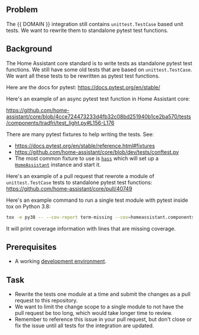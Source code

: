 ## Problem

The {{ DOMAIN }} integration still contains `unittest.TestCase` based unit tests. We want to rewrite them to standalone pytest test functions.

## Background

The Home Assistant core standard is to write tests as standalone pytest test functions. We still have some old tests that are based on `unittest.TestCase`. We want all these tests to be rewritten as pytest test functions.

Here are the docs for pytest: https://docs.pytest.org/en/stable/

Here's an example of an async pytest test function in Home Assistant core:

https://github.com/home-assistant/core/blob/4cce724473233d4fb32c08bd251940b1ce2ba570/tests/components/tradfri/test_light.py#L156-L176

There are many pytest fixtures to help writing the tests. See:

- https://docs.pytest.org/en/stable/reference.html#fixtures
- https://github.com/home-assistant/core/blob/dev/tests/conftest.py
- The most common fixture to use is [`hass`](https://github.com/home-assistant/core/blob/4cce724473233d4fb32c08bd251940b1ce2ba570/tests/conftest.py#L107) which will set up a [`HomeAssistant`](https://github.com/home-assistant/core/blob/4cce724473233d4fb32c08bd251940b1ce2ba570/homeassistant/core.py#L166) instance and start it.

Here's an example of a pull request that rewrote a module of `unittest.TestCase` tests to standalone pytest test functions:
https://github.com/home-assistant/core/pull/40749

Here's an example command to run a single test module with pytest inside tox on Python 3.8:

```sh
tox -e py38 -- --cov-report term-missing --cov=homeassistant.components.command_line.switch tests/components/command_line/test_switch.py
```

It will print coverage information with lines that are missing coverage.

## Prerequisites

- A working [development environment](https://developers.home-assistant.io/docs/development_environment).

## Task

- Rewrite the tests one module at a time and submit the changes as a pull request to this repository.
- We want to limit the change scope to a single module to not have the pull request be too long, which would take longer time to review.
- Remember to reference this issue in your pull request, but don't close or fix the issue until all tests for the integration are updated.
